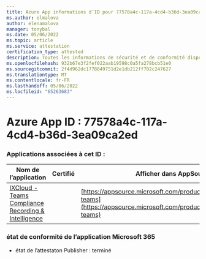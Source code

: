 ```yaml
---
title: Azure App informations d’ID pour 77578a4c-117a-4cd4-b36d-3ea09ca2ed
ms.author: elmalova
author: elenamalova
manager: tonybal
ms.date: 05/06/2022
ms.topic: article
ms.service: attestation
certification_type: attested
description: Toutes les informations de sécurité et de conformité disponibles pour 77578a4c-117a-4cd4-b36d-3ea09ca2ed.
ms.openlocfilehash: 932b67e3f2fef022aab19598c0a5fa278bcb51e0
ms.sourcegitcommit: 2f4d962dc1778849751d2e1db212ff702c247627
ms.translationtype: MT
ms.contentlocale: fr-FR
ms.lasthandoff: 05/06/2022
ms.locfileid: "65263683"
---
```

# <a name="azure-app-id-77578a4c-117a-4cd4-b36d-3ea09ca2eded"></a>Azure App ID : 77578a4c-117a-4cd4-b36d-3ea09ca2ed


### <a name="apps-associated-with-this-id"></a>Applications associées à cet ID :
| **Nom de l’application** | **Certifié** | **Afficher dans AppSource** |
|--------------|---------------|-----------------------|
| [IXCloud - Teams Compliance Recording &amp; Intelligence](../forward/numonix.nmx-teams.md) |  | [https://appsource.microsoft.com/product/office/numonix.nmx-teams](https://appsource.microsoft.com/product/office/numonix.nmx-teams) |

### <a name="microsoft-365-app-compliance-status"></a>état de conformité de l’application Microsoft 365
- état de l’attestaton Publisher : terminé
